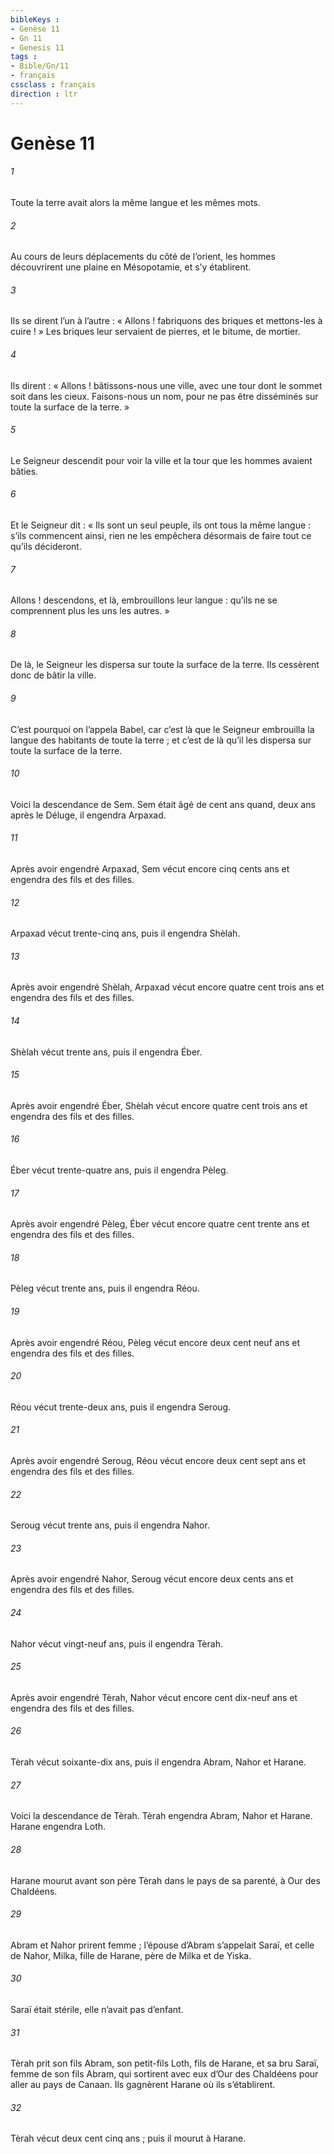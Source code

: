 ```yaml
---
bibleKeys : 
- Genèse 11
- Gn 11
- Genesis 11
tags : 
- Bible/Gn/11
- français
cssclass : français
direction : ltr
---
```


# Genèse 11

###### 1
Toute la terre avait alors la même langue et les mêmes mots.
###### 2
Au cours de leurs déplacements du côté de l’orient, les hommes découvrirent une plaine en Mésopotamie, et s’y établirent.
###### 3
Ils se dirent l’un à l’autre : « Allons ! fabriquons des briques et mettons-les à cuire ! » Les briques leur servaient de pierres, et le bitume, de mortier.
###### 4
Ils dirent : « Allons ! bâtissons-nous une ville, avec une tour dont le sommet soit dans les cieux. Faisons-nous un nom, pour ne pas être disséminés sur toute la surface de la terre. »
###### 5
Le Seigneur descendit pour voir la ville et la tour que les hommes avaient bâties.
###### 6
Et le Seigneur dit : « Ils sont un seul peuple, ils ont tous la même langue : s’ils commencent ainsi, rien ne les empêchera désormais de faire tout ce qu’ils décideront.
###### 7
Allons ! descendons, et là, embrouillons leur langue : qu’ils ne se comprennent plus les uns les autres. »
###### 8
De là, le Seigneur les dispersa sur toute la surface de la terre. Ils cessèrent donc de bâtir la ville.
###### 9
C’est pourquoi on l’appela Babel, car c’est là que le Seigneur embrouilla la langue des habitants de toute la terre ; et c’est de là qu’il les dispersa sur toute la surface de la terre.
###### 10
Voici la descendance de Sem.
Sem était âgé de cent ans quand, deux ans après le Déluge, il engendra Arpaxad.
###### 11
Après avoir engendré Arpaxad, Sem vécut encore cinq cents ans et engendra des fils et des filles.
###### 12
Arpaxad vécut trente-cinq ans, puis il engendra Shèlah.
###### 13
Après avoir engendré Shèlah, Arpaxad vécut encore quatre cent trois ans et engendra des fils et des filles.
###### 14
Shèlah vécut trente ans, puis il engendra Éber.
###### 15
Après avoir engendré Éber, Shèlah vécut encore quatre cent trois ans et engendra des fils et des filles.
###### 16
Éber vécut trente-quatre ans, puis il engendra Pèleg.
###### 17
Après avoir engendré Pèleg, Éber vécut encore quatre cent trente ans et engendra des fils et des filles.
###### 18
Pèleg vécut trente ans, puis il engendra Réou.
###### 19
Après avoir engendré Réou, Pèleg vécut encore deux cent neuf ans et engendra des fils et des filles.
###### 20
Réou vécut trente-deux ans, puis il engendra Seroug.
###### 21
Après avoir engendré Seroug, Réou vécut encore deux cent sept ans et engendra des fils et des filles.
###### 22
Seroug vécut trente ans, puis il engendra Nahor.
###### 23
Après avoir engendré Nahor, Seroug vécut encore deux cents ans et engendra des fils et des filles.
###### 24
Nahor vécut vingt-neuf ans, puis il engendra Tèrah.
###### 25
Après avoir engendré Tèrah, Nahor vécut encore cent dix-neuf ans et engendra des fils et des filles.
###### 26
Tèrah vécut soixante-dix ans, puis il engendra Abram, Nahor et Harane.
###### 27
Voici la descendance de Tèrah. Tèrah engendra Abram, Nahor et Harane. Harane engendra Loth.
###### 28
Harane mourut avant son père Tèrah dans le pays de sa parenté, à Our des Chaldéens.
###### 29
Abram et Nahor prirent femme ; l’épouse d’Abram s’appelait Saraï, et celle de Nahor, Milka, fille de Harane, père de Milka et de Yiska.
###### 30
Saraï était stérile, elle n’avait pas d’enfant.
###### 31
Tèrah prit son fils Abram, son petit-fils Loth, fils de Harane, et sa bru Saraï, femme de son fils Abram, qui sortirent avec eux d’Our des Chaldéens pour aller au pays de Canaan. Ils gagnèrent Harane où ils s’établirent.
###### 32
Tèrah vécut deux cent cinq ans ; puis il mourut à Harane.

